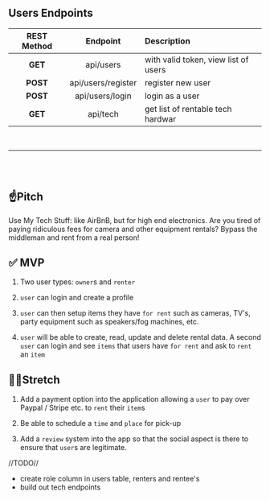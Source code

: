 ## **Users Endpoints**
|REST Method | Endpoint | Description |
|:------:|:----------:|:---------------|
|**GET**|api/users|with valid token, view list of users|
|**POST**|api/users/register|register new user|
|**POST**|api/users/login|login as a user|
|**GET**|api/tech|get list of rentable tech hardwar|


<br>
<hr>

<br>
<br>

## ☝️**Pitch**

Use My Tech Stuff: like AirBnB, but for high end electronics. Are you tired of paying ridiculous fees for camera and other equipment rentals? Bypass the middleman and rent from a real person!

## ✅ **MVP**

1. Two user types: `owner`s  and `renter`

2. `user` can login and create a profile

3. `user` can then setup items they have `for rent` such as cameras, TV's, party equipment such as speakers/fog machines, etc.

4. `user` will be able to create, read, update and delete rental data. A second `user` can login and see `items` that users have `for rent` and ask to `rent` an `item`

## 🏃‍♀️**Stretch**

1. Add a payment option into the application allowing a `user` to pay over Paypal / Stripe etc. to `rent` their `item`s

2. Be able to schedule a `time` and `place` for pick-up

3. Add a `review` system into the app so that the social aspect is there to ensure that `user`s are legitimate.


//TODO//
- create role column in users table, renters and rentee's
- build out tech endpoints
